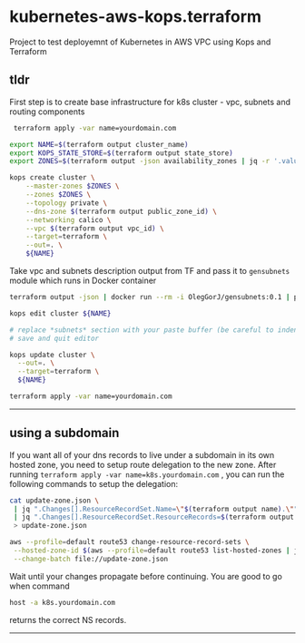 # kubernetes-aws-kops.terraform

 Project to test deployemnt of Kubernetes in AWS VPC using Kops and Terraform


 ## tldr

First step is to create base infrastructure for k8s cluster - vpc, subnets and routing components

```bash
 terraform apply -var name=yourdomain.com

```

```bash
export NAME=$(terraform output cluster_name)
export KOPS_STATE_STORE=$(terraform output state_store)
export ZONES=$(terraform output -json availability_zones | jq -r '.value|join(",")')

kops create cluster \
    --master-zones $ZONES \
    --zones $ZONES \
    --topology private \
    --dns-zone $(terraform output public_zone_id) \
    --networking calico \
    --vpc $(terraform output vpc_id) \
    --target=terraform \
    --out=. \
    ${NAME}
```

Take vpc and subnets description output from TF and pass it to `gensubnets` module which runs in Docker container

```bash
terraform output -json | docker run --rm -i OlegGorJ/gensubnets:0.1 | pbcopy

kops edit cluster ${NAME}

```

```bash
# replace *subnets* section with your paste buffer (be careful to indent properly)
# save and quit editor

kops update cluster \
  --out=. \
  --target=terraform \
  ${NAME}

terraform apply -var name=yourdomain.com
```

---

## using a subdomain

If you want all of your dns records to live under a subdomain in its own hosted zone, you need to setup route delegation to the new zone. After running
`terraform apply -var name=k8s.yourdomain.com` , you can run the following commands to setup the delegation:

```bash
cat update-zone.json \
 | jq ".Changes[].ResourceRecordSet.Name=\"$(terraform output name).\"" \
 | jq ".Changes[].ResourceRecordSet.ResourceRecords=$(terraform output -json name_servers | jq '.value|[{"Value": .[]}]')" \
 > update-zone.json

aws --profile=default route53 change-resource-record-sets \
 --hosted-zone-id $(aws --profile=default route53 list-hosted-zones | jq -r '.HostedZones[] | select(.Name=="yourdomain.com.") | .Id' | sed 's/\/hostedzone\///') \
 --change-batch file://update-zone.json
```

Wait until your changes propagate before continuing. You are good to go when command

```bash
host -a k8s.yourdomain.com

```

returns the correct NS records.



---
